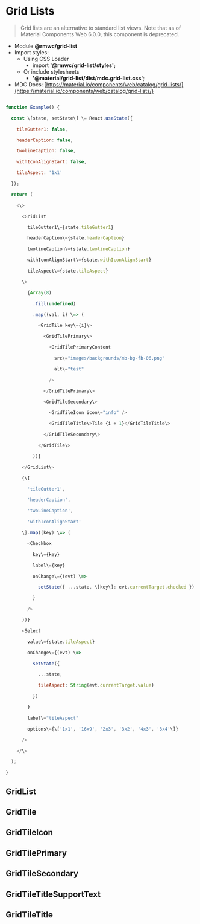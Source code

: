 # Grid Lists

> Grid lists are an alternative to standard list views. Note that as of Material Components Web 6.0.0, this component is deprecated.

- Module **@rmwc/grid-list**
- Import styles:
  - Using CSS Loader
    - import **'@rmwc/grid-list/styles';**
  - Or include stylesheets
    - **'@material/grid-list/dist/mdc.grid-list.css'**;
- MDC Docs: [https://material.io/components/web/catalog/grid-lists/](https://material.io/components/web/catalog/grid-lists/)

```js

function Example() {

  const \[state, setState\] \= React.useState({

    tileGutter1: false,

    headerCaption: false,

    twolineCaption: false,

    withIconAlignStart: false,

    tileAspect: '1x1'

  });

  return (

    <\>

      <GridList

        tileGutter1\={state.tileGutter1}

        headerCaption\={state.headerCaption}

        twolineCaption\={state.twolineCaption}

        withIconAlignStart\={state.withIconAlignStart}

        tileAspect\={state.tileAspect}

      \>

        {Array(8)

          .fill(undefined)

          .map((val, i) \=> (

            <GridTile key\={i}\>

              <GridTilePrimary\>

                <GridTilePrimaryContent

                  src\="images/backgrounds/mb-bg-fb-06.png"

                  alt\="test"

                />

              </GridTilePrimary\>

              <GridTileSecondary\>

                <GridTileIcon icon\="info" />

                <GridTileTitle\>Tile {i + 1}</GridTileTitle\>

              </GridTileSecondary\>

            </GridTile\>

          ))}

      </GridList\>

      {\[

        'tileGutter1',

        'headerCaption',

        'twoLineCaption',

        'withIconAlignStart'

      \].map((key) \=> (

        <Checkbox

          key\={key}

          label\={key}

          onChange\={(evt) \=>

            setState({ ...state, \[key\]: evt.currentTarget.checked })

          }

        />

      ))}

      <Select

        value\={state.tileAspect}

        onChange\={(evt) \=>

          setState({

            ...state,

            tileAspect: String(evt.currentTarget.value)

          })

        }

        label\="tileAspect"

        options\={\['1x1', '16x9', '2x3', '3x2', '4x3', '3x4'\]}

      />

    </\>

  );

}


```

## GridList

## GridTile

## GridTileIcon

## GridTilePrimary

## GridTileSecondary

## GridTileTitleSupportText

## GridTileTitle
